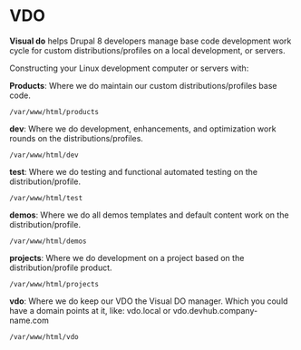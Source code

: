 # VDO

**Visual do** helps Drupal 8 developers manage base code development work cycle
for custom distributions/profiles on a local development, or servers.

Constructing your Linux development computer or servers with:

**Products**: Where we do maintain our custom distributions/profiles base code.
```
/var/www/html/products
```

**dev**: Where we do development, enhancements, and optimization work rounds
on the distributions/profiles.
```
/var/www/html/dev
```
**test**: Where we do testing and functional automated testing on
the distribution/profile.
```
/var/www/html/test
```

**demos**: Where we do all demos templates and default content work on
the distribution/profile.
```
/var/www/html/demos
```

**projects**: Where we do development on a project based on
the distribution/profile product.
```
/var/www/html/projects
```

**vdo**: Where we do keep our VDO the Visual DO manager.
Which you could have a domain points at it, like:
vdo.local or
vdo.devhub.company-name.com

```
/var/www/html/vdo
```

